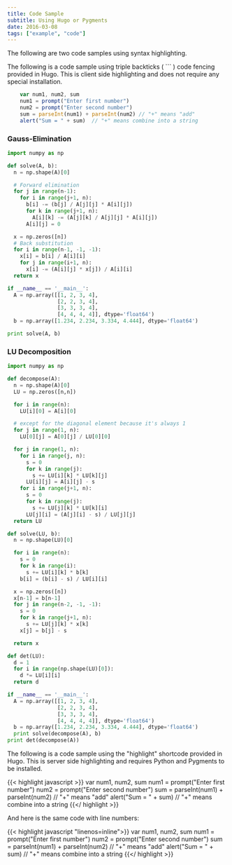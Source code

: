 ```yaml
---
title: Code Sample
subtitle: Using Hugo or Pygments
date: 2016-03-08
tags: ["example", "code"]
---
```


The following are two code samples using syntax highlighting.

<!--more-->

The following is a code sample using triple backticks ( ``` ) code fencing provided in Hugo. This is client side highlighting and does not require any special installation.

```javascript
    var num1, num2, sum
    num1 = prompt("Enter first number")
    num2 = prompt("Enter second number")
    sum = parseInt(num1) + parseInt(num2) // "+" means "add"
    alert("Sum = " + sum)  // "+" means combine into a string
```

### Gauss-Elimination
```python
import numpy as np

def solve(A, b):
  n = np.shape(A)[0]

  # Forward elimination
  for j in range(n-1):
    for i in range(j+1, n):
      b[i] -= (b[j] / A[j][j] * A[i][j])
      for k in range(j+1, n):
        A[i][k] -= (A[j][k] / A[j][j] * A[i][j])
      A[i][j] = 0

  x = np.zeros([n])
  # Back substitution
  for i in range(n-1, -1, -1):
    x[i] = b[i] / A[i][i]
    for j in range(i+1, n):
      x[i] -= (A[i][j] * x[j]) / A[i][i]
  return x

if __name__ == '__main__':
  A = np.array([[1, 2, 3, 4],
                [2, 2, 3, 4],
                [3, 3, 3, 4],
                [4, 4, 4, 4]], dtype='float64')
  b = np.array([1.234, 2.234, 3.334, 4.444], dtype='float64')

print solve(A, b)
```

### LU Decomposition
```python
import numpy as np

def decompose(A):
  n = np.shape(A)[0]
  LU = np.zeros([n,n])

  for i in range(n):
    LU[i][0] = A[i][0]

  # except for the diagonal element because it's always 1
  for j in range(1, n):
    LU[0][j] = A[0][j] / LU[0][0]

  for j in range(1, n):
    for i in range(j, n):
      s = 0
      for k in range(j):
        s += LU[i][k] * LU[k][j]
      LU[i][j] = A[i][j] - s
    for i in range(j+1, n):
      s = 0
      for k in range(j):
        s += LU[j][k] * LU[k][i]
      LU[j][i] = (A[j][i] - s) / LU[j][j]
  return LU

def solve(LU, b):
  n = np.shape(LU)[0]

  for i in range(n):
    s = 0
    for k in range(i):
      s += LU[i][k] * b[k]
    b[i] = (b[i] - s) / LU[i][i]

  x = np.zeros([n])
  x[n-1] = b[n-1]
  for j in range(n-2, -1, -1):
    s = 0
    for k in range(j+1, n):
      s += LU[j][k] * x[k]
    x[j] = b[j] - s

  return x

def det(LU):
  d = 1
  for i in range(np.shape(LU)[0]):
    d *= LU[i][i]
  return d

if __name__ == '__main__':
  A = np.array([[1, 2, 3, 4],
                [2, 2, 3, 4],
                [3, 3, 3, 4],
                [4, 4, 4, 4]], dtype='float64')
  b = np.array([1.234, 2.234, 3.334, 4.444], dtype='float64')
  print solve(decompose(A), b)
print det(decompose(A))
```

The following is a code sample using the "highlight" shortcode provided in Hugo. This is server side highlighting and requires Python and Pygments to be installed.

{{< highlight javascript >}}
    var num1, num2, sum
    num1 = prompt("Enter first number")
    num2 = prompt("Enter second number")
    sum = parseInt(num1) + parseInt(num2) // "+" means "add"
    alert("Sum = " + sum)  // "+" means combine into a string
{{</ highlight >}}


And here is the same code with line numbers:

{{< highlight javascript "linenos=inline">}}
    var num1, num2, sum
    num1 = prompt("Enter first number")
    num2 = prompt("Enter second number")
    sum = parseInt(num1) + parseInt(num2) // "+" means "add"
    alert("Sum = " + sum)  // "+" means combine into a string
{{</ highlight >}}
